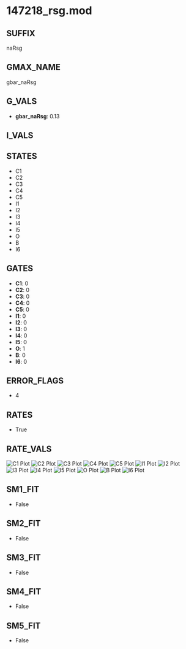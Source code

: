 # 147218_rsg.mod

## SUFFIX

naRsg

## GMAX_NAME

gbar_naRsg

## G_VALS

- **gbar_naRsg**: 0.13

## I_VALS


## STATES

- C1
- C2
- C3
- C4
- C5
- I1
- I2
- I3
- I4
- I5
- O
- B
- I6

## GATES

- **C1**: 0
- **C2**: 0
- **C3**: 0
- **C4**: 0
- **C5**: 0
- **I1**: 0
- **I2**: 0
- **I3**: 0
- **I4**: 0
- **I5**: 0
- **O**: 1
- **B**: 0
- **I6**: 0

## ERROR_FLAGS

- 4

## RATES

- True

## RATE_VALS

![C1 Plot](/Users/pbozelos/Dropbox/icg-Chai-Panos/supermodels/output_markdown_files/Na/147218_rsg.mod/images/C1.png)
![C2 Plot](/Users/pbozelos/Dropbox/icg-Chai-Panos/supermodels/output_markdown_files/Na/147218_rsg.mod/images/C2.png)
![C3 Plot](/Users/pbozelos/Dropbox/icg-Chai-Panos/supermodels/output_markdown_files/Na/147218_rsg.mod/images/C3.png)
![C4 Plot](/Users/pbozelos/Dropbox/icg-Chai-Panos/supermodels/output_markdown_files/Na/147218_rsg.mod/images/C4.png)
![C5 Plot](/Users/pbozelos/Dropbox/icg-Chai-Panos/supermodels/output_markdown_files/Na/147218_rsg.mod/images/C5.png)
![I1 Plot](/Users/pbozelos/Dropbox/icg-Chai-Panos/supermodels/output_markdown_files/Na/147218_rsg.mod/images/I1.png)
![I2 Plot](/Users/pbozelos/Dropbox/icg-Chai-Panos/supermodels/output_markdown_files/Na/147218_rsg.mod/images/I2.png)
![I3 Plot](/Users/pbozelos/Dropbox/icg-Chai-Panos/supermodels/output_markdown_files/Na/147218_rsg.mod/images/I3.png)
![I4 Plot](/Users/pbozelos/Dropbox/icg-Chai-Panos/supermodels/output_markdown_files/Na/147218_rsg.mod/images/I4.png)
![I5 Plot](/Users/pbozelos/Dropbox/icg-Chai-Panos/supermodels/output_markdown_files/Na/147218_rsg.mod/images/I5.png)
![O Plot](/Users/pbozelos/Dropbox/icg-Chai-Panos/supermodels/output_markdown_files/Na/147218_rsg.mod/images/O.png)
![B Plot](/Users/pbozelos/Dropbox/icg-Chai-Panos/supermodels/output_markdown_files/Na/147218_rsg.mod/images/B.png)
![I6 Plot](/Users/pbozelos/Dropbox/icg-Chai-Panos/supermodels/output_markdown_files/Na/147218_rsg.mod/images/I6.png)

## SM1_FIT

- False

## SM2_FIT

- False

## SM3_FIT

- False

## SM4_FIT

- False

## SM5_FIT

- False

